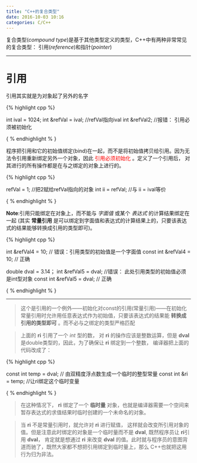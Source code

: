 ```yaml
---
title: "C++的复合类型"
date: 2016-10-03 10:16
categories: C/C++
---
```


复合类型(*compound type*)是基于其他类型定义的类型，C++中有两种非常常见的复合类型： 引用(*reference*)和指针(*pointer*)


--------------


# 引用

引用其实就是为对象起了另外的名字

{% highlight cpp %}

int ival = 1024;
int &refVal = ival;   //refVal指向ival
int &refVal2;         //报错： 引用必须被初始化

{ % endhighlight % }

程序把引用和它的初始值绑定(bind)在一起，而不是将初始值拷贝给引用。因为无法令引用重新绑定另外一个对象，因此<font color="red"> 引用必须初始化 </font>。定义了一个引用后，
对其进行的所有操作都是在与之绑定的对象上进行的。

{% highlight cpp %}

refVal = 1;       //把2赋给refVal指向的对象
int ii = refVal;  //与 ii = ival等价

{ % endhighlight % }

**Note**:引用只能绑定在对象上，而不能与 *字面值* 或某个 *表达式* 的计算结果绑定在一起 (其实 **常量引用** 是可以绑定到字面值和表达式的计算结果上的，只要该表达式的结果能够转换成引用的类型即可)。

{% highlight cpp %}

int &refVal4 = 10;  // 错误：引用类型的初始值是一个字面值
const int &refVal4 = 10; // 正确

double dval = 3.14；
int &refVal5 = dval; //错误： 此处引用类型的初始值必须是int型对象
const int &refVal5 = dval; // 正确

{ % endhighlight % }

---------------

> 这个是引用的一个例外——初始化对const的引用(常量引用)——在初始化常量引用时允许用任意表达式作为初始值，只要该表达式的结果能 **转换成引用的类型即可** 。而不必与之绑定的类型严格匹配

> 上面的 **ri** 引用了一个 *int* 型的数， 对 **ri** 的操作应该是整数运算，但是 **dval** 是double类型的，因此，为了确保让 **ri** 绑定到一个整数， 编译器把上面的代码改成了：


{% highlight cpp %}

const int temp = dval;   // 由双精度浮点数生成一个临时的整型常量
const int &ri  = temp;    //让ri绑定这个临时变量

{ % endhighlight % }

> 在这种情况下， **ri** 绑定了一个 **临时量** 对象，也就是编译器需要一个空间来暂存表达式的求值结果时临时创建的一个未命名的对象。

> 当 **ri** 不是常量引用时，就允许对 **ri** 进行赋值， 这样就会改变所引用对象的值。但是注意此时绑定的对象是一个临时量而不是 **dval**, 既然程序员让 **ri**引用 **dval**，
> 肯定就是想通过 **ri** 来改变 **dval** 的值。此时就与程序员的意图背道而驰了，既然大家都不想把引用绑定到临时量上，那么 C++也就把这用行为归为非法。




